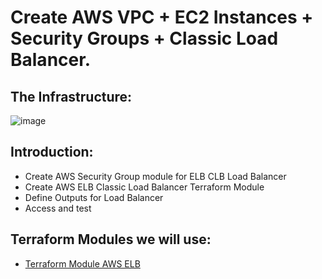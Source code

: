 # Create AWS VPC + EC2 Instances + Security Groups + Classic Load Balancer.
## The Infrastructure:
![image](https://github.com/user-attachments/assets/1949fa6d-0cab-49ce-90bd-7d2c7934c377)

## Introduction:
- Create AWS Security Group module for ELB CLB Load Balancer
- Create AWS ELB Classic Load Balancer Terraform Module
- Define Outputs for Load Balancer
- Access and test

## Terraform Modules we will use:
- [Terraform Module AWS ELB](https://registry.terraform.io/modules/terraform-aws-modules/elb/aws/latest)
